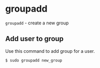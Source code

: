 # groupadd

`groupadd` - create a new group

## Add user to group
Use this command to add group for a user.
```bash
$ sudo groupadd new_group
```
